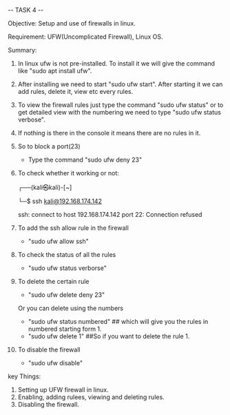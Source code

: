 -- TASK 4 -- 

Objective: Setup and use of firewalls in linux.

Requirement: UFW(Uncomplicated Firewall), Linux OS.

Summary:
1. In linux ufw is not pre-installed. To install it we will give the command like "sudo apt install ufw".

2. After installing we need to start "sudo ufw start". After starting it we can add rules, delete it, view etc every rules.

3. To view the firewall rules just type the command "sudo ufw status" or to get detailed view with the numbering we need to type "sudo ufw status verbose".

4. If nothing is there in the console it means there are no rules in it.

5. So to block a port(23) 
    - Type the command "sudo ufw deny 23"

6. To check whether it working or not:

   ┌──(kali㉿kali)-[~]

    └─$ ssh kali@192.168.174.142

     ssh: connect to host 192.168.174.142 port 22: Connection refused

8. To add the ssh allow rule in the firewall
    - "sudo ufw allow ssh"

9. To check the status of all the rules 
    - "sudo ufw status verborse"

10. To delete the certain rule
    - "sudo ufw delete deny 23"
    
    Or you can delete using the numbers 
    - "sudo ufw status numbered" ## which will give you the rules in numbered starting form 1. 
    - "sudo ufw delete 1" ##So if you want to delete the rule 1.

11. To disable the firewall
    - "sudo ufw disable"


key Things:
1. Setting up UFW firewall in linux.
2. Enabling, adding rulees, viewing and deleting rules. 
3. Disabling the firewall. 

